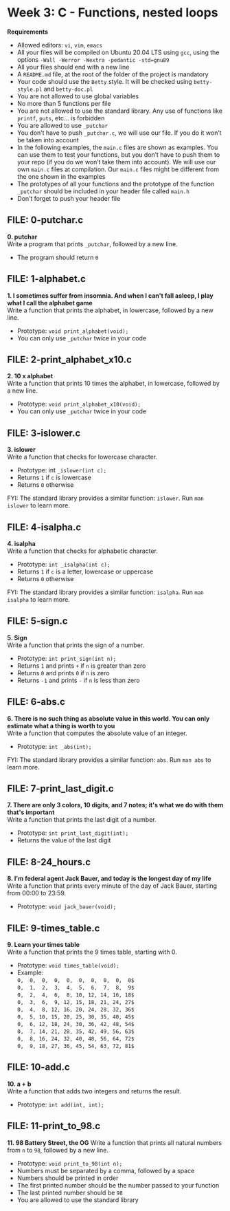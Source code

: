 # Week 3: C - Functions, nested loops
**Requirements**
- Allowed editors: `vi`, `vim`, `emacs`
- All your files will be compiled on Ubuntu 20.04 LTS using `gcc`, using the options `-Wall -Werror -Wextra -pedantic -std=gnu89`
- All your files should end with a new line
- A `README.md` file, at the root of the folder of the project is mandatory
- Your code should use the `Betty` style. It will be checked using `betty-style.pl` and `betty-doc.pl`
- You are not allowed to use global variables
- No more than 5 functions per file
- You are not allowed to use the standard library. Any use of functions like `printf`, `puts`, etc… is forbidden
- You are allowed to use `_putchar`
- You don’t have to push `_putchar.c`, we will use our file. If you do it won’t be taken into account
- In the following examples, the `main.c` files are shown as examples. You can use them to test your functions, but you don’t have to push them to your repo (if you do we won’t take them into account). We will use our own `main.c` files at compilation. Our `main.c` files might be different from the one shown in the examples
- The prototypes of all your functions and the prototype of the function `_putchar` should be included in your header file called `main.h`
- Don’t forget to push your header file

## FILE: 0-putchar.c
**0. putchar**\
Write a program that prints `_putchar`, followed by a new line.
- The program should return `0`

## FILE: 1-alphabet.c
**1. I sometimes suffer from insomnia. And when I can't fall asleep, I play what I call the alphabet game**\
Write a function that prints the alphabet, in lowercase, followed by a new line.
- Prototype: `void print_alphabet(void);`
- You can only use `_putchar` twice in your code

## FILE: 2-print_alphabet_x10.c
**2. 10 x alphabet**\
Write a function that prints 10 times the alphabet, in lowercase, followed by a new line.
- Prototype: `void print_alphabet_x10(void);`
- You can only use `_putchar` twice in your code

## FILE: 3-islower.c
**3. islower**\
Write a function that checks for lowercase character.
- Prototype: int `_islower(int c);`
- Returns `1` if `c` is lowercase
- Returns `0` otherwise


FYI: The standard library provides a similar function: `islower`. Run `man islower` to learn more.

## FILE: 4-isalpha.c
**4. isalpha**\
Write a function that checks for alphabetic character.
- Prototype: `int _isalpha(int c);`
- Returns `1` if `c` is a letter, lowercase or uppercase
- Returns `0` otherwise


FYI: The standard library provides a similar function: `isalpha`. Run `man isalpha` to learn more.

## FILE: 5-sign.c
**5. Sign**\
Write a function that prints the sign of a number.
- Prototype: `int print_sign(int n);`
- Returns `1` and prints `+` if `n` is greater than zero
- Returns `0` and prints `0` if `n` is zero
- Returns `-1` and prints `-` if `n` is less than zero

## FILE: 6-abs.c
**6. There is no such thing as absolute value in this world. You can only estimate what a thing is worth to you**\
Write a function that computes the absolute value of an integer.
- Prototype: `int _abs(int);`

FYI: The standard library provides a similar function: `abs`. Run `man abs` to learn more.

## FILE: 7-print_last_digit.c
**7. There are only 3 colors, 10 digits, and 7 notes; it's what we do with them that's important**\
Write a function that prints the last digit of a number.
- Prototype: `int print_last_digit(int);`
- Returns the value of the last digit

## FILE: 8-24_hours.c
**8. I'm federal agent Jack Bauer, and today is the longest day of my life**\
Write a function that prints every minute of the day of Jack Bauer, starting from 00:00 to 23:59.
- Prototype: `void jack_bauer(void);`

## FILE: 9-times_table.c
**9. Learn your times table**\
Write a function that prints the 9 times table, starting with 0.
- Prototype: `void times_table(void);`
- Example:\
`0,  0,  0,  0,  0,  0,  0,  0,  0,  0$`\
`0,  1,  2,  3,  4,  5,  6,  7,  8,  9$`\
`0,  2,  4,  6,  8, 10, 12, 14, 16, 18$`\
`0,  3,  6,  9, 12, 15, 18, 21, 24, 27$`\
`0,  4,  8, 12, 16, 20, 24, 28, 32, 36$`\
`0,  5, 10, 15, 20, 25, 30, 35, 40, 45$`\
`0,  6, 12, 18, 24, 30, 36, 42, 48, 54$`\
`0,  7, 14, 21, 28, 35, 42, 49, 56, 63$`\
`0,  8, 16, 24, 32, 40, 48, 56, 64, 72$`\
`0,  9, 18, 27, 36, 45, 54, 63, 72, 81$`

## FILE: 10-add.c
**10. a + b**\
Write a function that adds two integers and returns the result.
- Prototype: `int add(int, int);`

## FILE: 11-print_to_98.c
**11. 98 Battery Street, the OG**
Write a function that prints all natural numbers from `n` to `98`, followed by a new line.
- Prototype: `void print_to_98(int n);`
- Numbers must be separated by a comma, followed by a space
- Numbers should be printed in order
- The first printed number should be the number passed to your function
- The last printed number should be `98`
- You are allowed to use the standard library

